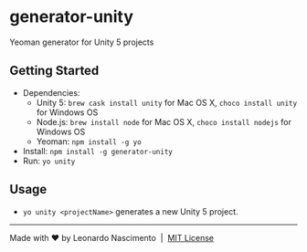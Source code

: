 # generator-unity

Yeoman generator for Unity 5 projects

## Getting Started

- Dependencies:
    - Unity 5: `brew cask install unity` for Mac OS X, `choco install unity` for Windows OS
    - Node.js: `brew install node` for Mac OS X, `choco install nodejs` for Windows OS
    - Yeoman: `npm install -g yo`
- Install: `npm install -g generator-unity`
- Run: `yo unity`

## Usage

* `yo unity <projectName>` generates a new Unity 5 project.

---
Made with ♥ by Leonardo Nascimento &nbsp;|&nbsp; [MIT License](./License.txt)
